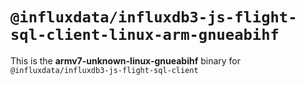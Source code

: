 # `@influxdata/influxdb3-js-flight-sql-client-linux-arm-gnueabihf`

This is the **armv7-unknown-linux-gnueabihf** binary for `@influxdata/influxdb3-js-flight-sql-client`
